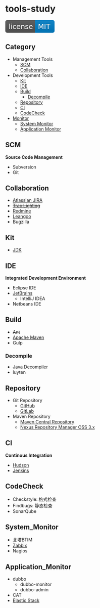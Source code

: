 # tools-study

[![License](svg/license-MIT-blue.svg)](LICENSE)


## Category

- Management Tools
  - [SCM](#scm)
  - [Collaboration](#collaboration)
- Development Tools
  - [Kit](#kit)
  - [IDE](#ide)
  - [Build](#build)
    - [Decompile](#decompile)
  - [Repository](#repository)
  - [CI](#ci)
  - [CodeCheck](#codecheck)
- [Monitor](monitor/Monitor.md)
  - [System Monitor](#system_monitor)
  - [Application Monitor](#application_monitor)

## SCM
**Source Code Management**

- Subversion
- Git

## Collaboration

- [Atlassian JIRA](https://www.atlassian.com/software/jira)
- [~~Trac Lighting~~](https://trac.edgewall.org/)
- [Redmine](collaboration/redmine/Redmine.md)
- [Leangoo](https://www.leangoo.com/)
- Bugzilla

## Kit

- [JDK](kit/JDK.md)

## IDE
**Integrated Development Environment**

- Eclipse IDE
- [JetBrains](https://www.jetbrains.com/)
  - IntelliJ IDEA
- Netbeans IDE

## Build

- ~~Ant~~
- [Apache Maven](build/maven/Maven.md)
- Gulp

### Decompile

- [Java Decompiler](http://jd.benow.ca/)
- luyten

## Repository

- Git Repository
  - [GitHub](https://github.com/shawn0915)
  - [GitLab](repository/gitlab/GitLab.md)
- Maven Repository
  - [Maven Central Repository](http://mvnrepository.com/repos/central)
  - [Nexus Repository Manager OSS 3.x](repository/nexus/Nexus.md)

## CI
**Continous Integration**

- [Hudson](ci/Hudson.md)
- [Jenkins](ci/jenkins/Jenkins.md)

## CodeCheck

- Checkstyle: 格式检查
- Findbugs: 静态检查
- SonarQube

## System_Monitor

- 北塔BTIM
- [Zabbix](monitor/zabbix/Zabbix.md)
- Nagios

## Application_Monitor

- dubbo
  - dubbo-monitor
  - dubbo-admin
- CAT
- [Elastic Stack](https://github.com/shawn0915/linux-study/blob/master/devOps/elk/README.md)

